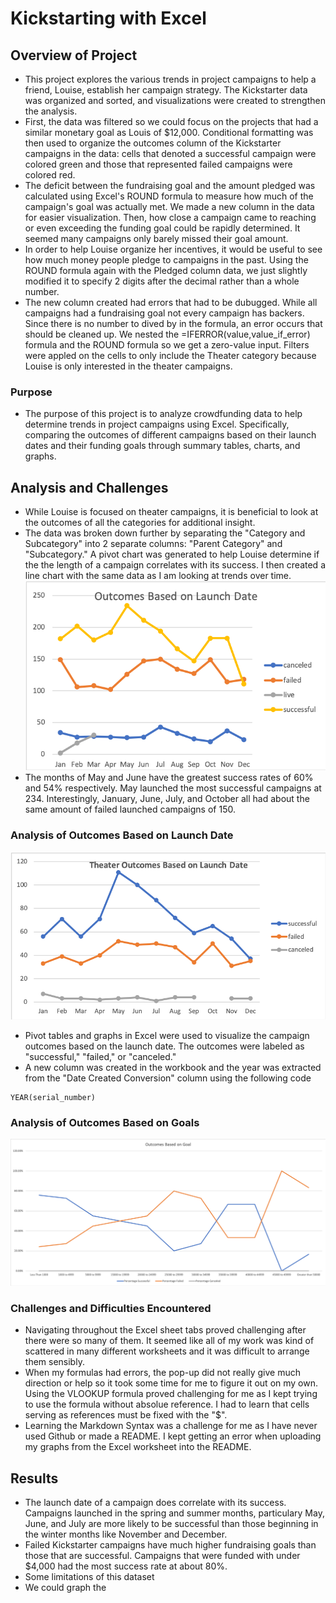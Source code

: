 # Kickstarting with Excel
## Overview of Project
* This project explores the various trends in project campaigns to help a friend, Louise, establish her campaign strategy. The Kickstarter data was organized and sorted, and visualizations were created to strengthen the analysis. 
* First, the data was filtered so we could focus on the projects that had a similar monetary goal as Louis of $12,000. Conditional formatting was then used to organize the outcomes column of the Kickstarter campaigns in the data: cells that denoted a successful campaign were colored green and those that represented failed campaigns were colored red. 
* The deficit between the fundraising goal and the amount pledged was calculated using Excel's ROUND formula to measure how much of the campaign's goal was actually met. We made a new column in the data for easier visualization. Then, how close a campaign came to reaching or even exceeding the funding goal could be rapidly determined. It seemed many campaigns only barely missed their goal amount.
* In order to help Louise organize her incentives, it would be useful to see how much money people pledge to campaigns in the past. Using the ROUND formula again with the Pledged column data, we just slightly modified it to specify 2 digits after the decimal rather than a whole number.   
* The new column created had errors that had to be dubugged. While all campaigns had a fundraising goal not every campaign has backers. Since there is no number to dived by in the formula, an error occurs that should be cleaned up. We nested the =IFERROR(value,value_if_error) formula and the ROUND formula so we get a zero-value input. Filters were appled on the cells to only include the Theater category because Louise is only interested in the theater campaigns. 
### Purpose
* The purpose of this project is to analyze crowdfunding data to help determine trends in project campaigns using Excel. Specifically, comparing the outcomes of different campaigns based on their launch dates and their funding goals through summary tables, charts, and graphs.  
## Analysis and Challenges
* While Louise is focused on theater campaigns, it is beneficial to look at the outcomes of all the categories for additional insight.
* The data was broken down further by separating the "Category and Subcategory" into 2 separate columns: "Parent Category" and "Subcategory." A pivot chart was generated to help Louise determine if the the length of a campaign correlates with its success. I then created a line chart with the same data as I am looking at trends over time. 
![](Outcomes_Based_On_Launch_Date.png)
* The months of May and June have the greatest success rates of 60% and 54% respectively. May launched the most successful campaigns at 234. Interestingly, January, June, July, and October all had about the same amount of failed launched campaigns of 150. 
### Analysis of Outcomes Based on Launch Date
![](Theater_Outcomes_vs_Launch.png)
* Pivot tables and graphs in Excel were used to visualize the campaign outcomes based on the launch date. The outcomes were labeled as "successful," "failed," or "canceled."
* A new column was created in the workbook and the year was extracted from the "Date Created Conversion" column using the following code
```
YEAR(serial_number)
```
### Analysis of Outcomes Based on Goals
![](Outcomes_vs_Goals.png)
### Challenges and Difficulties Encountered
* Navigating throughout the Excel sheet tabs proved challenging after there were so many of them. It seemed like all of my work was kind of scattered in many different worksheets and it was difficult to arrange them sensibly. 
* When my formulas had errors, the pop-up did not really give much direction or help so it took some time for me to figure it out on my own. Using the VLOOKUP formula proved challenging for me as I kept trying to use the formula without absolue reference. I had to learn that cells serving as references must be fixed with the "$".
* Learning the Markdown Syntax was a challenge for me as I have never used Github or made a README. I kept getting an error when uploading my graphs from the Excel worksheet into the README. 
## Results
* The launch date of a campaign does correlate with its success. Campaigns launched in the spring and summer months, particulary May, June, and July are more likely to be successful than those beginning in the winter months like November and December. 
* Failed Kickstarter campaigns have much higher fundraising goals than those that are successful. Campaigns that were funded with under $4,000 had the most success rate at about 80%.  
* Some limitations of this dataset 
* We could graph the 
